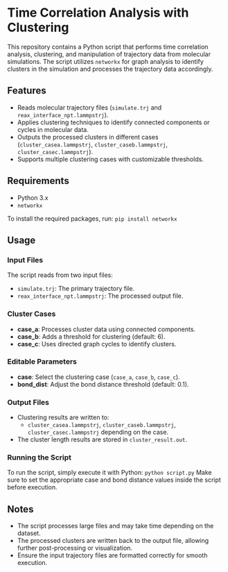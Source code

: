 # Time Correlation Analysis with Clustering

This repository contains a Python script that performs time correlation analysis, clustering, and manipulation of trajectory data from molecular simulations. The script utilizes `networkx` for graph analysis to identify clusters in the simulation and processes the trajectory data accordingly.

## Features

- Reads molecular trajectory files (`simulate.trj` and `reax_interface_npt.lammpstrj`).
- Applies clustering techniques to identify connected components or cycles in molecular data.
- Outputs the processed clusters in different cases (`cluster_casea.lammpstrj`, `cluster_caseb.lammpstrj`, `cluster_casec.lammpstrj`).
- Supports multiple clustering cases with customizable thresholds.

## Requirements

- Python 3.x
- `networkx`

To install the required packages, run:
`pip install networkx`

## Usage

### Input Files
The script reads from two input files:
- `simulate.trj`: The primary trajectory file.
- `reax_interface_npt.lammpstrj`: The processed output file.

### Cluster Cases
- **case_a**: Processes cluster data using connected components.
- **case_b**: Adds a threshold for clustering (default: 6).
- **case_c**: Uses directed graph cycles to identify clusters.

### Editable Parameters
- **case**: Select the clustering case (`case_a`, `case_b`, `case_c`).
- **bond_dist**: Adjust the bond distance threshold (default: 0.1).

### Output Files
- Clustering results are written to:
  - `cluster_casea.lammpstrj`, `cluster_caseb.lammpstrj`, `cluster_casec.lammpstrj` depending on the case.
- The cluster length results are stored in `cluster_result.out`.

### Running the Script
To run the script, simply execute it with Python:
`python script.py`
Make sure to set the appropriate case and bond distance values inside the script before execution.

## Notes
- The script processes large files and may take time depending on the dataset.
- The processed clusters are written back to the output file, allowing further post-processing or visualization.
- Ensure the input trajectory files are formatted correctly for smooth execution.
